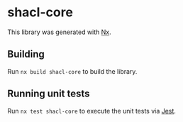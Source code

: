 # shacl-core

This library was generated with [Nx](https://nx.dev).

## Building

Run `nx build shacl-core` to build the library.

## Running unit tests

Run `nx test shacl-core` to execute the unit tests via [Jest](https://jestjs.io).
